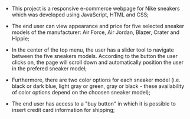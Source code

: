 - This project is a responsive e-commerce webpage for Nike sneakers which was developed using JavaScript, HTML and CSS;

- The end user can view appearance and price for five selected sneaker models of the manufacturer: Air Force, Air Jordan, Blazer, Crater and Hippie;

- In the center of the top menu, the user has a slider tool to navigate between the five sneakers models. According to the button the user clicks on, the page will scroll down and automatically position the user in the prefered sneaker model;

- Furthermore, there are two color options for each sneaker model (i.e. black or dark blue, light gray or green, gray or black - these availability of color options depend on the choosen sneaker model);

- The end user has access to a "buy button" in which it is possible to insert credit card information for shipping;

